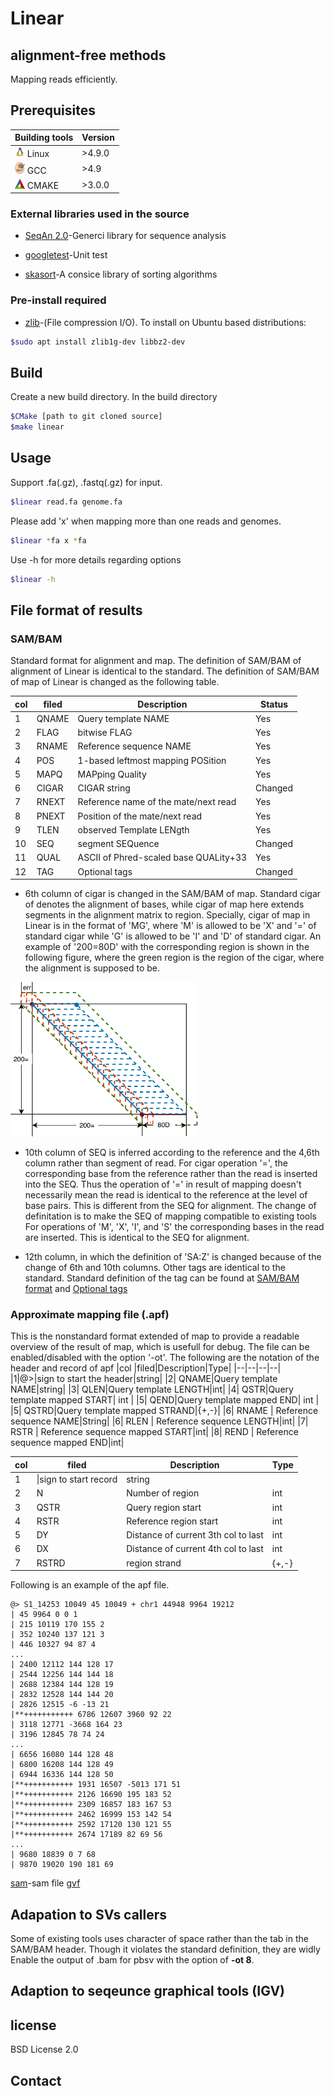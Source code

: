 # Linear
## alignment-free methods 
Mapping reads efficiently. 

## Prerequisites

| Building tools  |   Version          |
| ------------------- | ------------------------- |
|<img src="images/linux_logo.png" width="16"/> Linux| >4.9.0|
|<img src="images/gcc_logo.png" width="16"/> GCC|>4.9|
|<img src="images/cmake_logo.png" width="16"/> CMAKE|>3.0.0|


### External libraries used in the source

- [SeqAn 2.0](<https://seqan.readthedocs.io/en/master/>)-Generci library for sequence analysis

- [googletest](<https://github.com/google/googletest>)-Unit test

- [skasort](https://github.com/skarupke/ska_sort)-A consice library of sorting algorithms

### Pre-install required
- [zlib](<https://www.zlib.net/>)-(File compression I/O).
  To install on Ubuntu based distributions:
```bash
$sudo apt install zlib1g-dev libbz2-dev
```

## Build
Create a new build directory. In the build directory
```bash
$CMake [path to git cloned source] 
$make linear 
```

## Usage
Support .fa(.gz), .fastq(.gz) for input.
```bash
$linear read.fa genome.fa
``` 
Please add 'x' when mapping more than one reads and genomes.
```bash
$linear *fa x *fa
``` 
Use -h for more details regarding options
```bash
$linear -h
```

## File format of results
### SAM/BAM
Standard format for alignment and map.
The definition of SAM/BAM of alignment of Linear is identical to the standard.
The definition of SAM/BAM of map of Linear is changed as the following table.


|col |filed|Description|Status|
|--|--|--|--|
|   1  | QNAME | Query template NAME                       | Yes       |           
|   2  | FLAG  | bitwise FLAG                              | Yes       | 
|   3  | RNAME | Reference sequence NAME                   | Yes       | 
|   4  | POS   | 1-based leftmost mapping POSition         | Yes       | 
|   5  | MAPQ  | MAPping Quality                           | Yes       | 
|   6  | CIGAR | CIGAR string                              | Changed   | 
|   7  | RNEXT | Reference name of the mate/next read      | Yes       |
|   8  | PNEXT | Position of the mate/next read            | Yes       |
|   9  | TLEN  | observed Template LENgth                  | Yes       | 
|   10 | SEQ   | segment SEQuence                          | Changed   |
|   11 | QUAL  | ASCII of Phred-scaled base QUALity+33     | Yes       |
|   12 | TAG   | Optional tags                             | Changed   |

- 6th column of cigar is changed in the SAM/BAM of map.
Standard cigar of denotes the alignment of bases, while cigar of map here extends segments in the alignment matrix to region.
Specially, cigar of map in Linear is in the format of 'MG', where 'M' is allowed to be 'X' and '=' of standard cigar while 'G' is allowed to be 'I' and 'D' of standard cigar.
An example of '200=80D' with the corresponding region is shown in the following figure, where the green region is the region of the cigar, where the alignment is supposed to be.
<img src="images/cigar_apx_map.png" alt="drawing" width="300"/>

- 10th column of SEQ is inferred according to the reference and the 4,6th column rather than segment of read.
For cigar operation '=', the corresponding base from the reference rather than the read is inserted into the SEQ.
Thus the operation of '=' in result of mapping doesn't necessarily mean the read is identical to the reference at the level of base pairs.
This is different from the SEQ for alignment.
The change of definitation is to make the SEQ of mapping compatible to existing tools
For operations of 'M', 'X', 'I', and 'S' the corresponding bases in the read are inserted.
This is identical to the SEQ for alignment.

- 12th column, in which the definition of 'SA:Z' is changed because of the change of 6th and 10th columns.
Other tags are identical to the standard.
Standard definition of the tag can be found at [SAM/BAM format](https://samtools.github.io/hts-specs/SAMv1.pdf) and [Optional tags](https://samtools.github.io/hts-specs/SAMtags.pdf)

### Approximate mapping file (.apf)
This is the nonstandard format extended of map to provide a readable overview of the result of map, which is usefull for debug.
The file can be enabled/disabled with the option '-ot'.
The following are the notation of the header and record of apf
|col |filed|Description|Type|
|--|--|--|--|
|1|@>|sign to start the header|string|
|2| QNAME|Query template NAME|string|
|3| QLEN|Query template LENGTH|int|
|4| QSTR|Query template mapped START| int |
|5| QEND|Query template mapped END| int |
|5| QSTRD|Query template mapped STRAND|{+,-}|
|6| RNAME | Reference sequence NAME|String| 
|6| RLEN | Reference sequence LENGTH|int| 
|7| RSTR | Reference sequence mapped START|int| 
|8| REND | Reference sequence mapped END|int| 

|col |filed|Description|Type|
|--|--|--|--|
|1|\|sign to start record|string|
|2|N|Number of region|int|
|3|QSTR|Query region start|int|
|4|RSTR|Reference region start|int|
|5|DY|Distance of current 3th col to last|int|
|6|DX|Distance of current 4th col to last|int|
|7|RSTRD|region strand|{+,-}|


Following is an example of the apf file.
```
@> S1_14253 10049 45 10049 + chr1 44948 9964 19212 
| 45 9964 0 0 1 
| 215 10119 170 155 2 
| 352 10240 137 121 3 
| 446 10327 94 87 4 
...
| 2400 12112 144 128 17 
| 2544 12256 144 144 18 
| 2688 12384 144 128 19 
| 2832 12528 144 144 20 
| 2826 12515 -6 -13 21 
|**+++++++++++ 6786 12607 3960 92 22 
| 3118 12771 -3668 164 23 
| 3196 12845 78 74 24 
...
| 6656 16080 144 128 48 
| 6800 16208 144 128 49 
| 6944 16336 144 128 50 
|**+++++++++++ 1931 16507 -5013 171 51 
|**+++++++++++ 2126 16690 195 183 52 
|**+++++++++++ 2309 16857 183 167 53 
|**+++++++++++ 2462 16999 153 142 54 
|**+++++++++++ 2592 17120 130 121 55 
|**+++++++++++ 2674 17189 82 69 56 
...
| 9680 18839 0 7 68 
| 9870 19020 190 181 69 
```
[sam]()-sam file
[gvf]()

## Adapation to SVs callers
Some of existing tools uses character of space rather than the tab in the SAM/BAM header. 
Though it violates the standard definition, they are widly 
Enable the output of .bam for pbsv with the option of <b>-ot 8</b>.
## Adaption to seqeunce graphical tools (IGV)

## license
BSD License 2.0


## Contact









